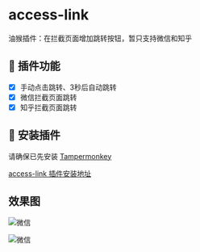 # access-link

油猴插件：在拦截页面增加跳转按钮，暂只支持微信和知乎

## 🔧 插件功能

 - [x] 手动点击跳转、3秒后自动跳转
 - [x] 微信拦截页面跳转
 - [x] 知乎拦截页面跳转

## 💽 安装插件

请确保已先安装 [Tampermonkey](https://chrome.google.com/webstore/detail/tampermonkey/dhdgffkkebhmkfjojejmpbldmpobfkfo)

[access-link 插件安装地址](https://greasyfork.org/zh-CN/scripts/395970)

## 效果图

![微信](https://raw.githubusercontent.com/maomao1996/access-link/master/screenshots/1.png)

![微信](https://raw.githubusercontent.com/maomao1996/access-link/master/screenshots/2.png)